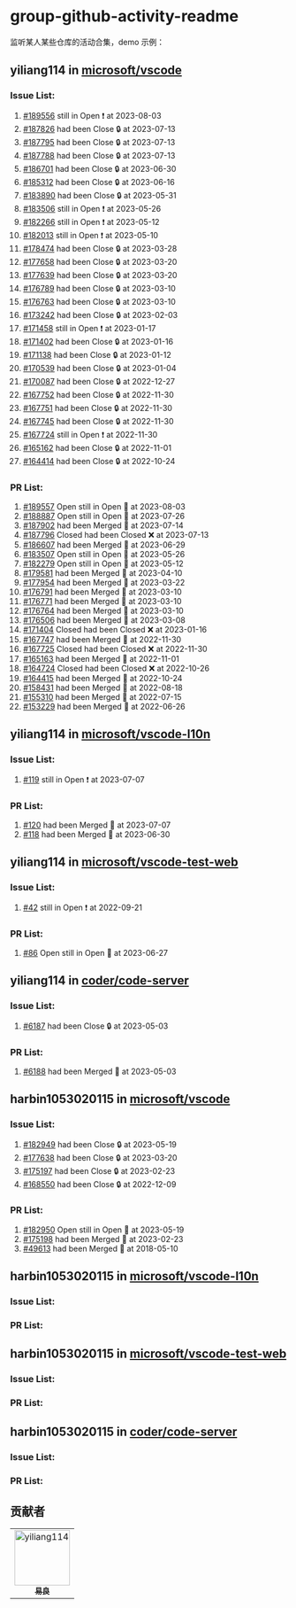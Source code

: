 # group-github-activity-readme

监听某人某些仓库的活动合集，demo 示例：
## yiliang114 in [microsoft/vscode](https://github.com/microsoft/vscode)


### Issue List: 
1. [#189556](https://github.com/microsoft/vscode/issues/189556) still in Open ❗ at 2023-08-03 
2. [#187826](https://github.com/microsoft/vscode/issues/187826) had been Close 🔒 at 2023-07-13 
3. [#187795](https://github.com/microsoft/vscode/issues/187795) had been Close 🔒 at 2023-07-13 
4. [#187788](https://github.com/microsoft/vscode/issues/187788) had been Close 🔒 at 2023-07-13 
5. [#186701](https://github.com/microsoft/vscode/issues/186701) had been Close 🔒 at 2023-06-30 
6. [#185312](https://github.com/microsoft/vscode/issues/185312) had been Close 🔒 at 2023-06-16 
7. [#183890](https://github.com/microsoft/vscode/issues/183890) had been Close 🔒 at 2023-05-31 
8. [#183506](https://github.com/microsoft/vscode/issues/183506) still in Open ❗ at 2023-05-26 
9. [#182266](https://github.com/microsoft/vscode/issues/182266) still in Open ❗ at 2023-05-12 
10. [#182013](https://github.com/microsoft/vscode/issues/182013) still in Open ❗ at 2023-05-10 
11. [#178474](https://github.com/microsoft/vscode/issues/178474) had been Close 🔒 at 2023-03-28 
12. [#177658](https://github.com/microsoft/vscode/issues/177658) had been Close 🔒 at 2023-03-20 
13. [#177639](https://github.com/microsoft/vscode/issues/177639) had been Close 🔒 at 2023-03-20 
14. [#176789](https://github.com/microsoft/vscode/issues/176789) had been Close 🔒 at 2023-03-10 
15. [#176763](https://github.com/microsoft/vscode/issues/176763) had been Close 🔒 at 2023-03-10 
16. [#173242](https://github.com/microsoft/vscode/issues/173242) had been Close 🔒 at 2023-02-03 
17. [#171458](https://github.com/microsoft/vscode/issues/171458) still in Open ❗ at 2023-01-17 
18. [#171402](https://github.com/microsoft/vscode/issues/171402) had been Close 🔒 at 2023-01-16 
19. [#171138](https://github.com/microsoft/vscode/issues/171138) had been Close 🔒 at 2023-01-12 
20. [#170539](https://github.com/microsoft/vscode/issues/170539) had been Close 🔒 at 2023-01-04 
21. [#170087](https://github.com/microsoft/vscode/issues/170087) had been Close 🔒 at 2022-12-27 
22. [#167752](https://github.com/microsoft/vscode/issues/167752) had been Close 🔒 at 2022-11-30 
23. [#167751](https://github.com/microsoft/vscode/issues/167751) had been Close 🔒 at 2022-11-30 
24. [#167745](https://github.com/microsoft/vscode/issues/167745) had been Close 🔒 at 2022-11-30 
25. [#167724](https://github.com/microsoft/vscode/issues/167724) still in Open ❗ at 2022-11-30 
26. [#165162](https://github.com/microsoft/vscode/issues/165162) had been Close 🔒 at 2022-11-01 
27. [#164414](https://github.com/microsoft/vscode/issues/164414) had been Close 🔒 at 2022-10-24 


### PR List: 
1. [#189557](https://github.com/microsoft/vscode/pull/189557) Open still in Open 💪  at 2023-08-03
2. [#188887](https://github.com/microsoft/vscode/pull/188887) Open still in Open 💪  at 2023-07-26
3. [#187902](https://github.com/microsoft/vscode/pull/187902) had been Merged 🎉 at 2023-07-14
4. [#187796](https://github.com/microsoft/vscode/pull/187796) Closed had been Closed ❌  at 2023-07-13
5. [#186607](https://github.com/microsoft/vscode/pull/186607) had been Merged 🎉 at 2023-06-29
6. [#183507](https://github.com/microsoft/vscode/pull/183507) Open still in Open 💪  at 2023-05-26
7. [#182279](https://github.com/microsoft/vscode/pull/182279) Open still in Open 💪  at 2023-05-12
8. [#179581](https://github.com/microsoft/vscode/pull/179581) had been Merged 🎉 at 2023-04-10
9. [#177954](https://github.com/microsoft/vscode/pull/177954) had been Merged 🎉 at 2023-03-22
10. [#176791](https://github.com/microsoft/vscode/pull/176791) had been Merged 🎉 at 2023-03-10
11. [#176771](https://github.com/microsoft/vscode/pull/176771) had been Merged 🎉 at 2023-03-10
12. [#176764](https://github.com/microsoft/vscode/pull/176764) had been Merged 🎉 at 2023-03-10
13. [#176506](https://github.com/microsoft/vscode/pull/176506) had been Merged 🎉 at 2023-03-08
14. [#171404](https://github.com/microsoft/vscode/pull/171404) Closed had been Closed ❌  at 2023-01-16
15. [#167747](https://github.com/microsoft/vscode/pull/167747) had been Merged 🎉 at 2022-11-30
16. [#167725](https://github.com/microsoft/vscode/pull/167725) Closed had been Closed ❌  at 2022-11-30
17. [#165163](https://github.com/microsoft/vscode/pull/165163) had been Merged 🎉 at 2022-11-01
18. [#164724](https://github.com/microsoft/vscode/pull/164724) Closed had been Closed ❌  at 2022-10-26
19. [#164415](https://github.com/microsoft/vscode/pull/164415) had been Merged 🎉 at 2022-10-24
20. [#158431](https://github.com/microsoft/vscode/pull/158431) had been Merged 🎉 at 2022-08-18
21. [#155310](https://github.com/microsoft/vscode/pull/155310) had been Merged 🎉 at 2022-07-15
22. [#153229](https://github.com/microsoft/vscode/pull/153229) had been Merged 🎉 at 2022-06-26


## yiliang114 in [microsoft/vscode-l10n](https://github.com/microsoft/vscode-l10n)


### Issue List: 
1. [#119](https://github.com/microsoft/vscode-l10n/issues/119) still in Open ❗ at 2023-07-07 


### PR List: 
1. [#120](https://github.com/microsoft/vscode-l10n/pull/120) had been Merged 🎉 at 2023-07-07
2. [#118](https://github.com/microsoft/vscode-l10n/pull/118) had been Merged 🎉 at 2023-06-30


## yiliang114 in [microsoft/vscode-test-web](https://github.com/microsoft/vscode-test-web)


### Issue List: 
1. [#42](https://github.com/microsoft/vscode-test-web/issues/42) still in Open ❗ at 2022-09-21 


### PR List: 
1. [#86](https://github.com/microsoft/vscode-test-web/pull/86) Open still in Open 💪  at 2023-06-27


## yiliang114 in [coder/code-server](https://github.com/coder/code-server)


### Issue List: 
1. [#6187](https://github.com/coder/code-server/issues/6187) had been Close 🔒 at 2023-05-03 


### PR List: 
1. [#6188](https://github.com/coder/code-server/pull/6188) had been Merged 🎉 at 2023-05-03


## harbin1053020115 in [microsoft/vscode](https://github.com/microsoft/vscode)


### Issue List: 
1. [#182949](https://github.com/microsoft/vscode/issues/182949) had been Close 🔒 at 2023-05-19 
2. [#177638](https://github.com/microsoft/vscode/issues/177638) had been Close 🔒 at 2023-03-20 
3. [#175197](https://github.com/microsoft/vscode/issues/175197) had been Close 🔒 at 2023-02-23 
4. [#168550](https://github.com/microsoft/vscode/issues/168550) had been Close 🔒 at 2022-12-09 


### PR List: 
1. [#182950](https://github.com/microsoft/vscode/pull/182950) Open still in Open 💪  at 2023-05-19
2. [#175198](https://github.com/microsoft/vscode/pull/175198) had been Merged 🎉 at 2023-02-23
3. [#49613](https://github.com/microsoft/vscode/pull/49613) had been Merged 🎉 at 2018-05-10


## harbin1053020115 in [microsoft/vscode-l10n](https://github.com/microsoft/vscode-l10n)


### Issue List: 


### PR List: 


## harbin1053020115 in [microsoft/vscode-test-web](https://github.com/microsoft/vscode-test-web)


### Issue List: 


### PR List: 


## harbin1053020115 in [coder/code-server](https://github.com/coder/code-server)


### Issue List: 


### PR List: 


<!--END_SECTION:activity-->

## 贡献者

<!-- readme: collaborators,contributors -start -->
<table>
<tr>
    <td align="center">
        <a href="https://github.com/yiliang114">
            <img src="https://avatars.githubusercontent.com/u/11473889?v=4" width="100;" alt="yiliang114"/>
            <br />
            <sub><b>易良</b></sub>
        </a>
    </td></tr>
</table>
<!-- readme: collaborators,contributors -end -->
